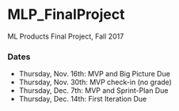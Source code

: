 # MLP_FinalProject
ML Products Final Project, Fall 2017

### Dates
* Thursday, Nov. 16th: MVP and Big Picture Due
* Thursday, Nov. 30th: MVP check-in (no grade)
* Thursday, Dec. 7th: MVP and Sprint-Plan Due
* Thursday, Dec. 14th: First Iteration Due

